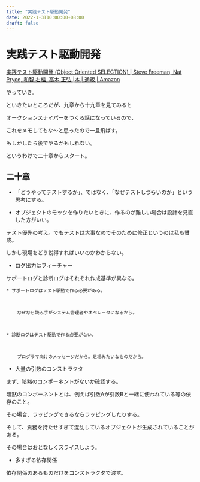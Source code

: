 ```yaml
---
title: "実践テスト駆動開発"
date: 2022-1-3T10:00:00+08:00
draft: false
---
```

# 実践テスト駆動開発



[実践テスト駆動開発 (Object Oriented SELECTION) | Steve Freeman, Nat Pryce, 和智 右桂, 高木 正弘 |本 | 通販 | Amazon](https://www.amazon.co.jp/%E5%AE%9F%E8%B7%B5%E3%83%86%E3%82%B9%E3%83%88%E9%A7%86%E5%8B%95%E9%96%8B%E7%99%BA-Object-Oriented-SELECTION-Freeman/dp/4798124583)



やっていき。



といきたいところだが、九章から十九章を見てみると



オークションスナイパーをつくる話になっているので、



これをメモしてもな〜と思ったので一旦飛ばす。



もしかしたら後でやるかもしれない。



というわけで二十章からスタート。



## 二十章



* 「どうやってテストするか」、ではなく、「なぜテストしづらいのか」という思考にする。



* オブジェクトのモックを作りたいときに、作るのが難しい場合は設計を見直した方がいい。



テスト優先の考え。でもテストは大事なのでそのために修正というのは私も賛成。



しかし現場をどう説得すればいいのかわからない。





* ログ出力はフィーチャー



サポートログと診断ログはそれぞれ作成基準が異なる。



	* サポートログはテスト駆動で作る必要がある。



		なぜなら読み手がシステム管理者やオペレータになるから。



	* 診断ログはテスト駆動で作る必要がない。



		プログラマ向けのメッセージだから。足場みたいなものだから。



* 大量の引数のコンストラクタ



まず、暗黙のコンポーネントがないか確認する。



暗黙のコンポーネントとは、例えば引数Aが引数Bと一緒に使われている等の依存のこと。



その場合、ラッピングできるならラッピングしたりする。



そして、責務を持たせすぎて混乱しているオブジェクトが生成されていることがある。



その場合はおとなしくスライスしよう。



* 多すぎる依存関係



依存関係のあるものだけをコンストラクタで渡す。
